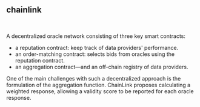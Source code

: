 ## chainlink 

<br>

A decentralized oracle network consisting of three key smart contracts:

* a reputation contract: keep track of data providers' performance.
* an order-matching contract: selects bids from oracles using the reputation contract.
* an aggregation contract—and an off-chain registry of data providers.


One of the main challenges with such a decentralized approach is the formulation of the aggregation function. 
ChainLink proposes calculating a weighted response, allowing a validity score to be reported for each oracle response. 
